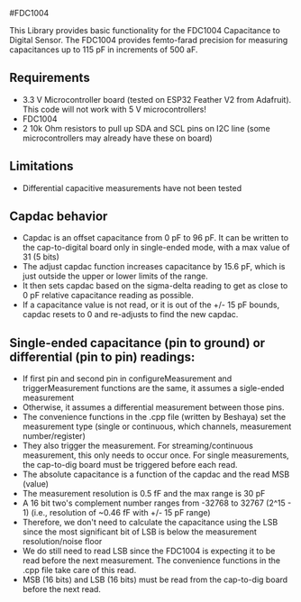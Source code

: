 #FDC1004 

This Library provides basic functionality for the FDC1004 Capacitance to Digital Sensor. The FDC1004 provides femto-farad precision for measuring capacitances up to 115 pF in 
increments of 500 aF.

## Requirements

 * 3.3 V Microcontroller board (tested on ESP32 Feather V2 from Adafruit). This code will not work with 5 V microcontrollers!
 * FDC1004
 * 2 10k Ohm resistors to pull up SDA and SCL pins on I2C line (some microcontrollers may already have these on board)
 
## Limitations
 * Differential capacitive measurements have not been tested

## Capdac behavior
 * Capdac is an offset capacitance from 0 pF to 96 pF. It can be written to the cap-to-digital board only in single-ended mode, with a max value of 31 (5 bits)
 * The adjust capdac function increases capacitance by 15.6 pF, which is just outside the upper or lower limits of the range.
 * It then sets capdac based on the sigma-delta reading to get as close to 0 pF relative capacitance reading as possible.
 * If a capacitance value is not read, or it is out of the +/- 15 pF bounds, capdac resets to 0 and re-adjusts to find the new capdac.

## Single-ended capacitance (pin to ground) or differential (pin to pin) readings: 
 * If first pin and second pin in configureMeasurement and triggerMeasurement functions are the same, it assumes a sigle-ended measurement
 * Otherwise, it assumes a differential measurement between those pins.
 * The convenience functions in the .cpp file (written by Beshaya) set the measurement type (single or continuous, which channels, measurement number/register)
 * They also trigger the measurement. For streaming/continuous measurement, this only needs to occur once. For single measurements, the cap-to-dig board must be triggered before each 
read.
 * The absolute capacitance is a function of the capdac and the read MSB (value)
 * The measurement resolution is 0.5 fF and the max range is 30 pF 
 * A 16 bit two's complement number ranges from -32768 to 32767 (2^15 - 1) (i.e., resolution of ~0.46 fF with +/- 15 pF range)
 * Therefore, we don't need to calculate the capacitance using the LSB since the most significant bit of LSB is below the measurement resolution/noise floor
 * We do still need to read LSB since the FDC1004 is expecting it to be read before the next measurement. The convenience functions in the .cpp file take care of this read.
 * MSB (16 bits) and LSB (16 bits) must be read from the cap-to-dig board before the next read.    
